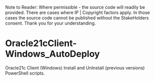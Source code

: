 Note to Reader: Where permissible - the source code will readily be provided. There are cases where IP | Copyright factors apply. In those cases the source code cannot be published without the StakeHolders consent. Thank you for your understanding.


# Oracle21cClient-Windows_AutoDeploy
Oracle21c Client (Windows) Install and UnInstall (previous versions) PowerShell scripts. 
